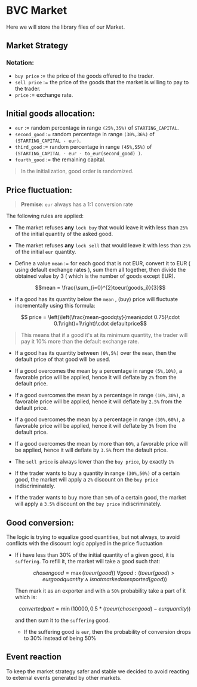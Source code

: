 # BVC Market

Here we will store the library files of our Market.

## Market Strategy

### Notation:

- `buy price` := the price of the goods offered to the trader.
- `sell price` := the price of the goods that the market is willing to pay to the trader.
- `price` := exchange rate.

## Initial goods allocation:

- `eur` := random percentage in range `(25%,35%)` of `STARTING_CAPITAL`.
- `second_good` := random percentage in range `(30%,36%)` of `(STARTING_CAPITAL - eur)`.
- `third_good` := random percentage in range `(45%,55%)` of `(STARTING_CAPITAL - eur - to_eur(second_good) )`.
- `fourth_good` := the remaining capital.

> In the initialization, good order is randomized.

## Price fluctuation:

> **Premise**: `eur` always has a 1:1 conversion rate



The following rules are applied:  

- The market refuses **any** `lock buy` that would leave it with less than `25%` of the initial quantity of the asked good.

- The market refuses **any** `lock sell` that would leave it with less than `25%` of the initial `eur` quantity.

- Define a value `mean` := for each good that is not EUR, convert it to EUR ( using default exchange rates ), sum them all together, then divide the obtained value by 3 ( which is the number of goods except EUR).  

$$mean = \frac{\sum_{i=0}^{2}toeur(goods_i)}{3}$$

- If a good has its quantity below the `mean` , (buy) price will fluctuate incrementally using this formula:

$$ price = \left(\left(\frac{mean-goodqty}{mean\cdot 0.75}\cdot 0.1\right)+1\right)\cdot defaultprice$$

> This means that if a good it's at its minimum quantity, the trader will pay it 10% more than the default exchange rate.

- If a good has its quantity between `(0%,5%)` over the `mean`, then the default price of that good will be used.

- If a good overcomes the mean by a percentage in range `(5%,10%)`, a favorable price will be applied, hence it will deflate by `2%` from the default price.

- If a good overcomes the mean by a percentage in range `(10%,30%)`, a favorable price will be applied, hence it will deflate by `2.5%` from the default price.

- If a good overcomes the mean by a percentage in range `(30%,60%)`, a favorable price will be applied, hence it will deflate by `3%` from the default price.

- If a good overcomes the mean by more than `60%`, a favorable price will be applied, hence it will deflate by `3.5%` from the default price.

- The `sell price` is always lower than the `buy price`, by exactly `1%`

- If the trader wants to buy a quantity in range `(30%,50%)` of a certain good, the market will apply a `2%` discount on the `buy price` indiscriminately.
  
- If the trader wants to buy more than `50%` of a certain good, the market will apply a `3.5%` discount on the `buy price` indiscriminately.

## Good conversion:

The logic is trying to equalize good quantities, but not always, to avoid conflicts with the discount logic applyed in the price fluctuation

- If i have less than 30% of the initial quantity of a given good, it is `suffering`. To refill it, the market will take a good such that: 

    $$chosengood = \max(toeur(good)) \ \forall good : (toeur(good) > eurgoodquantity \wedge isnotmarkedasexported(good))$$ 

    Then mark it as an exporter and with a `50%` probability take a part of it which is:

    $$convertedpart = \min(10000,0.5*(toeur(chosengood)-eurquantity))$$

    and then sum it to the `suffering` good.

  - If the suffering good is `eur`, then the probability of conversion drops to 30% instead of being 50%


## Event reaction

To keep the market strategy safer and stable we decided to avoid reacting to external events generated by other markets.